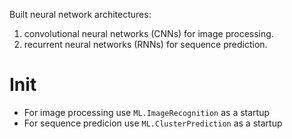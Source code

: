 Built neural network architectures: 
1) convolutional neural networks (CNNs) for image processing.
2) recurrent neural networks (RNNs) for sequence prediction.

# Init
- For image processing use `ML.ImageRecognition` as a startup
- For sequence predicion use `ML.ClusterPrediction` as a startup

